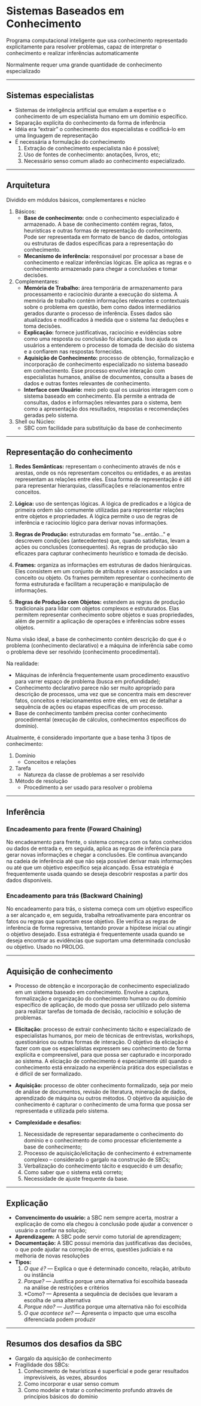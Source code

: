 # Sistemas Baseados em Conhecimento

Programa computacional inteligente que usa conhecimento representado explicitamente para resolver problemas, capaz de interpretar o conhecimento e realizar inferências automaticamente

Normalmente requer uma grande quantidade de conhecimento especializado

---

## Sistemas especialistas

* Sistemas de inteligência artificial que emulam a expertise e o conhecimento de um especialista humano em um domínio específico.
* Separação explícita do conhecimento da forma de inferência
* Idéia era “extrair” o conhecimento dos especialistas e codificá-lo em uma linguagem de representação
* É necessária a formulação do conhecimento
  1. Extração de conhecimento especialista não é possível;
  2. Uso de fontes de conhecimento: anotações, livros, etc;
  3. Necessário senso comum aliado ao conhecimento especializado.
 
---

## Arquitetura

Dividido em módulos básicos, complementares e núcleo
1. Básicos:
   * **Base de conhecimento:** onde o conhecimento especializado é armazenado. A base de conhecimento contém regras, fatos, heurísticas e outras formas de representação do conhecimento. Pode ser representada em formato de banco de dados, ontologias ou estruturas de dados específicas para a representação do conhecimento.
   * **Mecanismo de inferência:** responsável por processar a base de conhecimento e realizar inferências lógicas. Ele aplica as regras e o conhecimento armazenado para chegar a conclusões e tomar decisões.
2. Complementares:
   * **Memória de Trabalho:** área temporária de armazenamento para processamento e raciocínio durante a execução do sistema. A memória de trabalho contém informações relevantes e contextuais sobre o problema em questão, bem como dados intermediários gerados durante o processo de inferência. Esses dados são atualizados e modificados à medida que o sistema faz deduções e toma decisões.
   * **Explicação:** fornece justificativas, raciocínio e evidências sobre como uma resposta ou conclusão foi alcançada. Isso ajuda os usuários a entenderem o processo de tomada de decisão do sistema e a confiarem nas respostas fornecidas.
   * **Aquisição de Conhecimento:** processo de obtenção, formalização e incorporação de conhecimento especializado no sistema baseado em conhecimento. Esse processo envolve interação com especialistas humanos, análise de documentos, consulta a bases de dados e outras fontes relevantes de conhecimento.
   * **Interface com Usuário:** meio pelo qual os usuários interagem com o sistema baseado em conhecimento. Ela permite a entrada de consultas, dados e informações relevantes para o sistema, bem como a apresentação dos resultados, respostas e recomendações geradas pelo sistema.
3. Shell ou Núcleo:
   * SBC com facilidade para substituição da base de conhecimento

---

## Representação do conhecimento

1. **Redes Semânticas:** representam o conhecimento através de nós e arestas, onde os nós representam conceitos ou entidades, e as arestas representam as relações entre eles. Essa forma de representação é útil para representar hierarquias, classificações e relacionamentos entre conceitos.

2. **Lógica:** uso de sentenças lógicas. A lógica de predicados e a lógica de primeira ordem são comumente utilizadas para representar relações entre objetos e propriedades. A lógica permite o uso de regras de inferência e raciocínio lógico para derivar novas informações.

3. **Regras de Produção:** estruturadas em formato "se...então..." e descrevem condições (antecedentes) que, quando satisfeitas, levam a ações ou conclusões (consequentes). As regras de produção são eficazes para capturar conhecimento heurístico e tomada de decisão.

4. **Frames:** organiza as informações em estruturas de dados hierárquicas. Eles consistem em um conjunto de atributos e valores associados a um conceito ou objeto. Os frames permitem representar o conhecimento de forma estruturada e facilitam a recuperação e manipulação de informações.

5. **Regras de Produção com Objetos:** estendem as regras de produção tradicionais para lidar com objetos complexos e estruturados. Elas permitem representar conhecimento sobre objetos e suas propriedades, além de permitir a aplicação de operações e inferências sobre esses objetos.

Numa visão ideal, a base de conhecimento contém descrição do que é o problema (conhecimento declarativo) e a máquina de inferência sabe como o problema deve ser resolvido (conhecimento procedimental).

Na realidade: 
* Máquinas de inferência frequentemente usam procedimento exaustivo para varrer espaço de problema (busca em profundidade);
* Conhecimento declarativo parece não ser muito apropriado para descrição de processos, uma vez que se concentra mais em descrever fatos, conceitos e relacionamentos entre eles, em vez de detalhar a sequência de ações ou etapas específicas de um processo.
* Base de conhecimento também precisa conter conhecimento procedimental (execução de cálculos, conhecimentos específicos do domínio).

Atualmente, é considerado importante que a base tenha 3 tipos de conhecimento:
1. Domínio
   * Conceitos e relações
2. Tarefa
   * Natureza da classe de problemas a ser resolvido
3. Método de resolução
   * Procedimento a ser usado para resolver o problema

---

## Inferência

### Encadeamento para frente (Foward Chaining)

No encadeamento para frente, o sistema começa com os fatos conhecidos ou dados de entrada e, em seguida, aplica as regras de inferência para gerar novas informações e chegar a conclusões. Ele continua avançando na cadeia de inferência até que não seja possível derivar mais informações ou até que um objetivo específico seja alcançado. Essa estratégia é frequentemente usada quando se deseja descobrir respostas a partir dos dados disponíveis.

### Encadeamento para trás (Backward Chaining)

No encadeamento para trás, o sistema começa com um objetivo específico a ser alcançado e, em seguida, trabalha retroativamente para encontrar os fatos ou regras que suportam esse objetivo. Ele verifica as regras de inferência de forma regressiva, tentando provar a hipótese inicial ou atingir o objetivo desejado. Essa estratégia é frequentemente usada quando se deseja encontrar as evidências que suportam uma determinada conclusão ou objetivo. Usado no PROLOG.

---

## Aquisição de conhecimento

* Processo de obtenção e incorporação de conhecimento especializado em um sistema baseado em conhecimento. Envolve a captura, formalização e organização do conhecimento humano ou do domínio específico de aplicação, de modo que possa ser utilizado pelo sistema para realizar tarefas de tomada de decisão, raciocínio e solução de problemas.

* **Elicitação:** processo de extrair conhecimento tácito e especializado de especialistas humanos, por meio de técnicas de entrevistas, workshops, questionários ou outras formas de interação. O objetivo da eliciação é fazer com que os especialistas expressem seu conhecimento de forma explícita e compreensível, para que possa ser capturado e incorporado ao sistema. A eliciação de conhecimento é especialmente útil quando o conhecimento está enraizado na experiência prática dos especialistas e é difícil de ser formalizado.

* **Aquisição:** processo de obter conhecimento formalizado, seja por meio de análise de documentos, revisão de literatura, mineração de dados, aprendizado de máquina ou outros métodos. O objetivo da aquisição de conhecimento é capturar o conhecimento de uma forma que possa ser representada e utilizada pelo sistema.

* **Complexidade e desafios:**
  1. Necessidade de representar separadamente o conhecimento do domínio e o conhecimento de como processar eficientemente a base de conhecimento;
  2. Processo de aquisição/elicitação de conhecimento é extremamente complexo – considerado o gargalo na construção de SBCs;
  3. Verbalização do conhecimento tácito e esquecido é um desafio;
  4. Como saber que o sistema está correto;
  5. Necessidade de ajuste frequente da base.

---

## Explicação

* **Convencimento do usuário:** a SBC nem sempre acerta, mostrar a explicação de como ela chegou à conclusão pode ajudar a convencer o usuário a confiar na solução;
* **Aprendizagem:** A SBC pode servir como tutorial de aprendizagem;
* **Documentação:** A SBC possui memória das justificativas das decisões, o que pode ajudar na correção de erros, questões judiciais e na melhoria de novas resoluções
* **Tipos:**
  1. *O que é?* — Explica o que é determinado conceito, relação, atributo ou instância
  2. *Porque?* — Justifica porque uma alternativa foi escolhida baseada na análise de restrições e critérios
  3. *Como? — Apresenta a sequência de decisões que levaram a escolha de uma alternativa
  4. *Porque não?* — Justifica porque uma alternativa não foi escolhida
  5. *O que acontece se?* — Apresenta o impacto que uma escolha diferenciada podem produzir

 ---

 ## Resumos dos desafios da SBC

 * Gargalo da aquisição de conhecimento
 * Fragilidade dos SBCs:
   1. Conhecimento de heurísticas é superficial e pode gerar resultados imprevisíveis, às vezes, absurdos
   2. Como incorporar e usar senso comum
   3. Como modelar e tratar o conhecimento profundo através de princípios básicos do domínio
